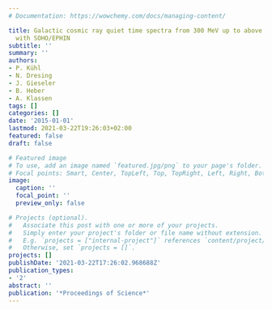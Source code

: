 ```yaml
---
# Documentation: https://wowchemy.com/docs/managing-content/

title: Galactic cosmic ray quiet time spectra from 300 MeV up to above 1 GeV measured
  with SOHO/EPHIN
subtitle: ''
summary: ''
authors:
- P. Kühl
- N. Dresing
- J. Gieseler
- B. Heber
- A. Klassen
tags: []
categories: []
date: '2015-01-01'
lastmod: 2021-03-22T19:26:03+02:00
featured: false
draft: false

# Featured image
# To use, add an image named `featured.jpg/png` to your page's folder.
# Focal points: Smart, Center, TopLeft, Top, TopRight, Left, Right, BottomLeft, Bottom, BottomRight.
image:
  caption: ''
  focal_point: ''
  preview_only: false

# Projects (optional).
#   Associate this post with one or more of your projects.
#   Simply enter your project's folder or file name without extension.
#   E.g. `projects = ["internal-project"]` references `content/project/deep-learning/index.md`.
#   Otherwise, set `projects = []`.
projects: []
publishDate: '2021-03-22T17:26:02.968688Z'
publication_types:
- '2'
abstract: ''
publication: '*Proceedings of Science*'
---
```

